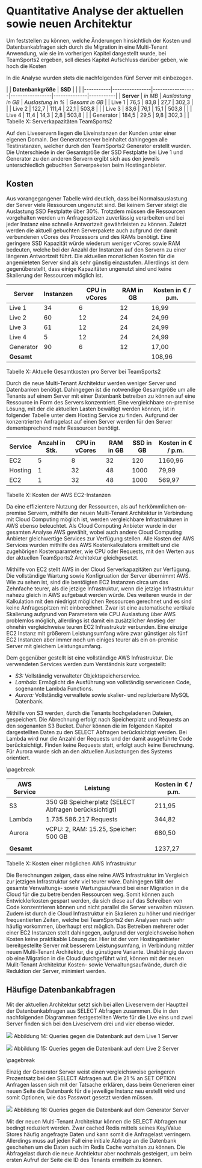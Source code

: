 # Quantitative Analyse der aktuellen sowie neuen Architektur 

Um feststellen zu können, welche Änderungen hinsichtlich der Kosten und Datenbankabfragen sich durch die Migration in eine Multi-Tenant Anwendung, wie sie im vorherigen Kapitel dargestellt wurde, bei TeamSports2 ergeben, soll dieses Kapitel Aufschluss darüber geben, wie hoch die Kosten 

In die Analyse wurden stets die nachfolgenden fünf Server mit einbezogen.

<!--Ich habe hier jetzt einfach mal die aus meiner Sicht wichtigsten Daten gesammelt. Zur neuen Architektur muss ich mal schauen, wie ich die Kosten/Queries da am besten angebe. Das kann, aufgrund der theoretischen Annäherung, eben nicht allzu genau gesagt werden. Daher auch der Vergleich zu AWS, da ich auf das Cloud-Thema auch recht stark bei den technischen Grundlagen eingegangen bin und ich dadurch auf jedne Fall einen Vergleich zu einer alternativen Cloud-Architektur habe.
Bei dem Kapitel zu den häufigsten Queries werde ich nicht alle Diagramm einsetzen, da Live 1-3 nahezu gleiche Werte aufweisen.-->


|           | **Datenbankgröße** | **SSD** |                 |              | 
|-----------|----------------|------------------|-----------------|--------------|-----------|
| **Server**    | *in MB*          | *Auslastung in GB* | *Auslastung in %* | *Gesamt in GB* | 
| Live 1    |           76,5 |             83,8 |            27,7 |        302,3 |         |
| Live 2    |          122,7 |            111,4 |            22,1 |        503,8 |         |
| Live 3    |           83,6 |             76,1 |            15,1 |        503,8 |         |
| Live 4    |           11,4 |             14,3 |             2,8 |        503,8 |          |
| Generator |          184,5 |             29,5 |             9,8 |        302,3 |         |
Tabelle X: Serverkapazitäten TeamSports2

Auf den Liveservern liegen die Liveinstanzen der Kunden unter einer eigenen Domain. Der Generatorserver beinhaltet dahingegen alle Testinstanzen, welcher durch den TeamSports2 Generator erstellt wurden. Die Unterschiede in der Gesamtgröße der SSD Festplatte bei Live 1 und Generator zu den anderen Servern ergibt sich aus den jeweils unterschiedlich gebuchten Serverpaketen beim Hostinganbieter.

## Kosten 

Aus vorangegangener Tabelle wird deutlich, dass bei Normalsauslastung der Server viele Ressourcen ungenutzt sind. Bei keinem Server steigt die Auslastung SSD Festplatte über 30%. Trotzdem müssen die Ressourcen vorgehalten werden um Anfragespitzen zuverlässig verarbeiten und bei jeder Instanz eine schnelle Antwortzeit gewährleisten zu können. Zuletzt werden die aktuell gebuchten Serverpakete auch aufgrund der damit verbundenen vCores des Prozessors und des RAMs benötigt. Eine geringere SSD Kapazität würde wiederum weniger vCores sowie RAM bedeuten, welche bei der Anzahl der Instanzen auf den Servern zu einer längeren Antwortzeit führt.
Die aktuellen monatlichen Kosten für die angemieteten Server sind als sehr günstig einzustufen. Allerdings ist dem gegenüberstellt, dass einige Kapazitäten ungenutzt sind und keine Skalierung der Ressourcen möglich ist.

| Server    | Instanzen | CPU in vCores | RAM in GB | Kosten in € / p.m.  | 
|-----------|-----------|---------------|-----------|---------------------|
| Live 1    |        34 |             6 |        12 |               16,99 |            
| Live 2    |        60 |            12 |        24 |               24,99 |            
| Live 3    |        61 |            12 |        24 |               24,99 |            
| Live 4    |         5 |            12 |        24 |               24,99 |             
| Generator |        90 |             6 |        12 |               17,00 |             
| **Gesamt** |         |              |         |               108,96 |       
Tabelle X: Aktuelle Gesamtkosten pro Server bei TeamSports2

Durch die neue Multi-Tenant Architektur werden weniger Server und Datenbanken benötigt. Dahingegen ist die notwendige Gesamtgröße um alle Tenants auf einem Server mit einer Datenbank betreiben zu können auf eine Ressource in Form des Servers konzentriert. Eine vergleichbare on-premise Lösung, mit der die aktuellen Lasten bewältigt werden können, ist in folgender Tabelle unter dem Hosting Service zu finden. Aufgrund der konzentrierten Anfragelast auf einen Server werden für den Server dementsprechend mehr Ressourcen benötigt.

| Service | Anzahl in Stk. | CPU in vCores | RAM in GB | SSD in GB | Kosten in € / p.m. |
|---------|----------------|---------------|-----------|-----------|--------------------|
| EC2     |              5 |             8 |        32 |       120 |            1160,96 |
| Hosting |              1 |            32 |        48 |      1000 |              79,99 |
| EC2     |              1 |            32 |        48 |      1000 |             569,97 |   
Tabelle X: Kosten der AWS EC2-Instanzen

Da eine effizientere Nutzung der Ressourcen, als auf herkömmlichen on-premise Servern, mithilfe der neuen Multi-Tenant Architektur in Verbindung mit Cloud Computing möglich ist, werden vergleichbare Infrastrukturen in AWS ebenso beleuchtet.
Als Cloud Computing Anbieter wurde in der gesamten Analyse AWS gewählt, wobei auch andere Cloud Computing Anbieter gleichwertige Services zur Verfügung stellen. Alle Kosten der AWS Services wurden mithilfe des AWS Kostenkalkulators ermittelt und die zugehörigen Kostenparameter, wie CPU oder Requests, mit den Werten aus der aktuellen TeamSports2 Architektur gleichgesetzt. 

Mithilfe von EC2 stellt AWS in der Cloud Serverkapazitäten zur Verfügung. Die vollständige Wartung sowie Konfigruation der Server übernimmt AWS. Wie zu sehen ist, sind die bentöigten EC2 Instanzen circa um das Zehnfache teurer, als die jetzige Infrastruktur, wenn die jetzige Infrastruktur nahezu gleich in AWS aufgebaut werden würde. Des weiteren wurde in der Kalkulation mit den niedrigst möglichen Ressourcen gerechnet und es sind keine Anfragespitzen mit einberechnet. Zwar ist eine automatische vertikale Skalierung aufgrund von Parametern wie CPU Auslastung über AWS problemlos möglich, allerdings ist damit ein zusätzlicher Anstieg der ohnehin vergleichweise teuren EC2 Infrastrukutr verbunden. Eine einzige EC2 Instanz mit größerem Leistungsumfang wäre zwar günstiger als fünf EC2 Instanzen aber immer noch um einiges teurer als ein on-premise Server mit gleichem Leistungsumfang. 

Dem gegenüber gestellt ist eine vollständige AWS Infrastruktur. Die verwendeten Services werden zum Verständnis kurz vorgestellt:

- _S3:_ Vollständig verwalteter Objektspeicherservice.
- _Lambda:_ Ermöglicht die Ausführung von vollständig serverlosen Code, sogenannte Lambda Functions.
- _Aurora:_ Vollständig verwaltete sowie skalier- und replizierbare MySQL Datenbank.

Mithilfe von S3 werden, durch die Tenants hochgeladenen Dateien, gespeichert. Die Abrechnung erfolgt nach Speicherplatz und Requests an den sogenanten S3 Bucket. Daher können die im folgenden Kapitel dargestellten Daten zu den SELECT Abfragen berücksichtigt werden. Bei Lambda wird nur die Anzahl der Requests und der damit ausgeführte Code berücksichtigt. Finden keine Requests statt, erfolgt auch keine Berechnung. Für Aurora wurde sich an den aktuellen Auslastungen des Systems orientiert.

\pagebreak

| AWS Service | Leistung                                               | Kosten in € / p.m. |
|-------------|--------------------------------------------------------|--------------------|
| S3          | 350 GB Speicherplatz  (SELECT Abfragen berücksichtigt) | 211,95             |
| Lambda      | 1.735.586.217 Requests                                 | 344,82             |
| Aurora      | vCPU: 2, RAM: 15.25, Speicher: 500 GB                  | 680,50             |
|             |                                                        |                    |
| **Gesamt**      |                                                        | 1237,27            |
Tabelle X: Kosten einer möglichen AWS Infrastruktur

Die Berechnungen zeigen, dass eine reine AWS Infrastruktur im Vergleich zur jetzigen Infrastruktur sehr viel teurer wäre. Dahingegen fällt der gesamte Verwaltungs- sowie Wartungsaufwand bei einer Migration in die Cloud für die zu betreibenden Ressourcen weg. Somit können auch Entwicklerkosten gespart werden, da sich diese auf das Schreiben von Code konzentrieren können und nicht parallel die Server verwalten müssen. Zudem ist durch die Cloud Infrastruktur ein Skalieren zu höher und niedriger frequentierten Zeiten, welche bei TeamSports2 den Analysen nach sehr häufig vorkommen, überhaupt erst möglich. 
Das Betreiben mehrerer oder einer EC2 Instanzen stellt dahingegen, aufgrund der vergleichsweise hohen Kosten keine praktikable Lösung dar. Hier ist der vom Hostinganbieter bereitgestellte Server mit besserem Leistungsumfang, in Verbindung mitder neuen Multi-Tenant Architektur, die günstigere Variante.
Unabhängig davon ob eine Migration in die Cloud durchgeführt wird, können mit der neuen Mulit-Tenant Architektur Kosten- sowie Verwaltungsaufwände, durch die Reduktion der Server, minimiert werden.

## Häufige Datenbankabfragen 
<!--

|           | **DB-Verbindungen** |              |               |             |
|-----------|--------------|--------------|---------------|-------------|
| **Server**    | *ø pro Stunde* | *ø pro Minute* | *ø pro Sekunde* | 
| Live 1    |      210.691 |        3.512 |            59 | 
| Live 2    |      363.582 |        6.060 |           101 | 
| Live 3    |      364.066 |        6.068 |           101 | 
| Live 4    |       38.543 |          642 |            11 | 
| Generator |       15.544 |          259 |             4 | 
Tabelle X: Datenbank-Verbindungen TeamSports2
-->

Mit der aktuellen Architektur setzt sich bei allen Liveservern der Hauptteil der Datenbankabfragen aus SELECT Abfragen zusammen. Die in den nachfolgenden Diagrammen festgestellten Werte für die Live eins und zwei Server finden sich bei den Liveservern drei und vier ebenso wieder.

![](source/figures/Queries-diagram_Live1.png)
Abbildung 14: Queries gegen die Datenbank auf dem Live 1 Server

![](source/figures/Queries-diagram_Live2.png)
Abbildung 15: Queries gegen die Datenbank auf dem Live 2 Server

\pagebreak
<!--
|           | SELECT Abfragen |            |             |
|-----------|-----------------|------------|-------------|
| Server    |    ø pro Stunde |  ø pro Tag | ø pro Monat |
| Live 1    | 173.500         | 4.164.000  | 124.920.000 |
| Live 2    | 302.700         | 7.264.800  | 217.944.000 |
| Live 3    | 308.300         | 7.399.200  | 221.976.000 |
| Live 4    | 24.900          | 298.800    | 8.964.000   |
| Generator | 9.388           | 225.312    | 6.759.360   |
|           |                 |            |             |
| Gesamt    | 818.788         | 19.352.112 | 580.563.360 |
Tabelle X: SELECT Abfragen aller Server in Stück
-->
Einzig der Generator Server weist einen vergleichsweise geringeren Prozentsatz bei den SELECT Abfragen auf. Die 21 % an SET OPTION Anfragen lassen sich mit der Tatsache erklären, dass beim Generieren einer neuen Seite die Datenbank für die jeweilige Instanz neu erstellt wird und somit Optionen, wie das Passwort gesetzt werden müssen.

![](source/figures/Queries-diagram_Generator.png)
Abbildung 16: Queries gegen die Datenbank auf dem Generator Server

Mit der neuen Multi-Tenant Architektur können die SELECT Abfragen nur bedingt reduziert werden. Zwar cached Redis mittels seines Key/Value Stores häufig angefragte Daten und kann somit die Anfragelast verringern. Allerdings muss auf jeden Fall eine initiale Abfrage an die Datenbank geschehen um die Daten auch im Redis Cache vorhalten zu können. Die Abfragelast durch die neue Archtiektur aber nochmals gesteigert, um beim ersten Aufruf der Seite die ID des Tenants ermitteln zu können. 


<!--![](source/figures/Queries-diagram_Live1.png)
Abbildung X: Queries gegen die Datenbank auf dem Live 1 Server

![](source/figures/Queries-diagram_Live2.png)
Abbildung X: Queries gegen die Datenbank auf dem Live 2 Server

![](source/figures/Queries-diagram_Live3.png)
Abbildung X: Queries gegen die Datenbank auf dem Live 3 Server

![](source/figures/Queries-diagram_Live4.png)
Abbildung X: Queries gegen die Datenbank auf dem Live 4 Server-->



